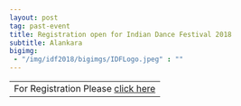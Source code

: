 ```yaml
---
layout: post
tag: past-event
title: Registration open for Indian Dance Festival 2018
subtitle: Alankara
bigimg:
 - "/img/idf2018/bigimgs/IDFLogo.jpeg" : ""
---
```


<table align="center" style="border:0"> 
 
  <tr style="border:0;background:transparent"><td align="center" style="border:0;background:transparent">
For Registration Please <a href="http://www.colorkerala.org/idf2018/"> click here </a>
  </td></tr>
  </table>

